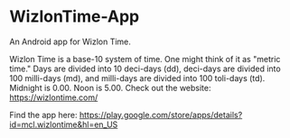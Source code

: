 # WizlonTime-App

An Android app for Wizlon Time.

Wizlon Time is a base-10 system of time. One might think of it as "metric time." Days are divided into 10 deci-days (dd), deci-days are divided into 100 milli-days (md), and milli-days are divided into 100 toli-days (td). Midnight is 0.00. Noon is 5.00. Check out the website: https://wizlontime.com/

Find the app here: https://play.google.com/store/apps/details?id=mcl.wizlontime&hl=en_US
